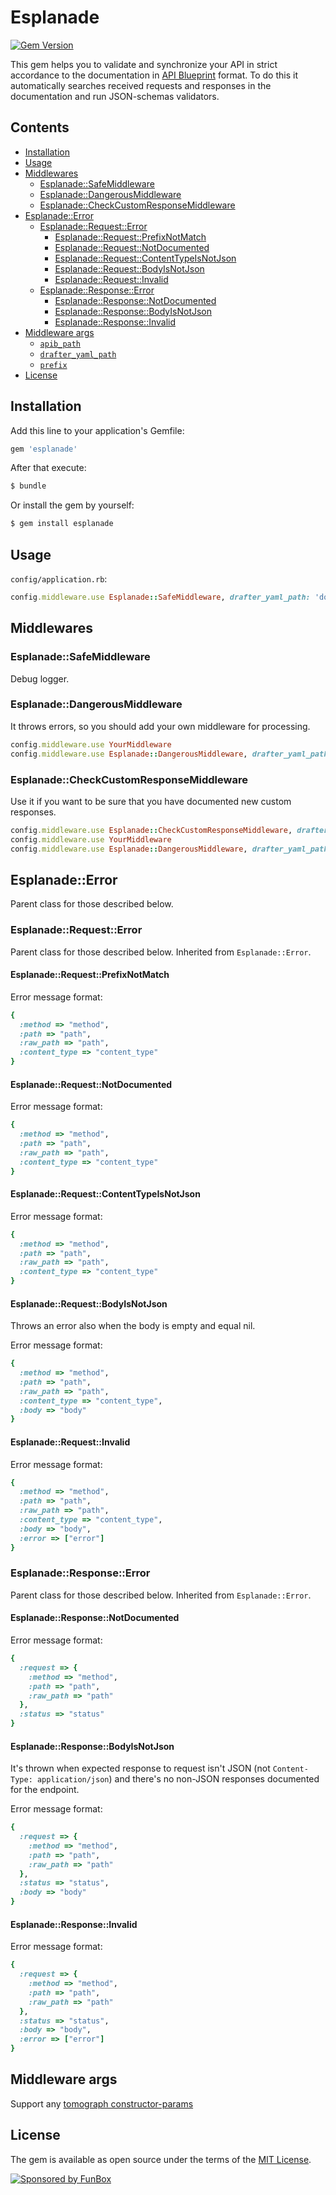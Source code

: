 # Esplanade

[![Gem Version](https://badge.fury.io/rb/esplanade.svg)](https://badge.fury.io/rb/esplanade)

This gem helps you to validate and synchronize your API in strict accordance to the documentation in
[API Blueprint](https://apiblueprint.org/) format.
To do this it automatically searches received requests and responses in the documentation and run
JSON-schemas validators.

## Contents

- [Installation](#installation)
- [Usage](#usage)
- [Middlewares](#middlewares)
  - [Esplanade::SafeMiddleware](#esplanadesafemiddleware)
  - [Esplanade::DangerousMiddleware](#esplanadedangerousmiddleware)
  - [Esplanade::CheckCustomResponseMiddleware](#esplanadecheckcustomresponsemiddleware)
- [Esplanade::Error](#esplanadeerror)
  - [Esplanade::Request::Error](#esplanaderequesterror)
    - [Esplanade::Request::PrefixNotMatch](#esplanaderequestprefixnotmatch)
    - [Esplanade::Request::NotDocumented](#esplanaderequestnotdocumented)
    - [Esplanade::Request::ContentTypeIsNotJson](#esplanaderequestcontenttypeisnotjson)
    - [Esplanade::Request::BodyIsNotJson](#esplanaderequestbodyisnotjson)
    - [Esplanade::Request::Invalid](#esplanaderequestinvalid)
  - [Esplanade::Response::Error](#esplanaderesponseerror)
    - [Esplanade::Response::NotDocumented](#esplanaderesponsenotdocumented)
    - [Esplanade::Response::BodyIsNotJson](#esplanaderesponsebodyisnotjson)
    - [Esplanade::Response::Invalid](#esplanaderesponseinvalid)
- [Middleware args](#middleware-args)
  - [`apib_path`](#apib_path)
  - [`drafter_yaml_path`](#drafter_yaml_path)
  - [`prefix`](#prefix)
- [License](#license)

## Installation

Add this line to your application's Gemfile:

```ruby
gem 'esplanade'
```

After that execute:

```bash
$ bundle
```

Or install the gem by yourself:

```bash
$ gem install esplanade
```

## Usage

`config/application.rb`:

```ruby
config.middleware.use Esplanade::SafeMiddleware, drafter_yaml_path: 'doc.yaml'
```

## Middlewares

### Esplanade::SafeMiddleware

Debug logger.

### Esplanade::DangerousMiddleware

It throws errors, so you should add your own middleware for processing.

```ruby
config.middleware.use YourMiddleware
config.middleware.use Esplanade::DangerousMiddleware, drafter_yaml_path: 'doc.yaml'
```

### Esplanade::CheckCustomResponseMiddleware

Use it if you want to be sure that you have documented new custom responses.

```ruby
config.middleware.use Esplanade::CheckCustomResponseMiddleware, drafter_yaml_path: 'doc.yaml'
config.middleware.use YourMiddleware
config.middleware.use Esplanade::DangerousMiddleware, drafter_yaml_path: 'doc.yaml'
```

## Esplanade::Error

Parent class for those described below.

### Esplanade::Request::Error

Parent class for those described below. Inherited from `Esplanade::Error`.

#### Esplanade::Request::PrefixNotMatch

Error message format:

```ruby
{
  :method => "method",
  :path => "path",
  :raw_path => "path",
  :content_type => "content_type"
}
```

#### Esplanade::Request::NotDocumented

Error message format:

```ruby
{
  :method => "method",
  :path => "path",
  :raw_path => "path",
  :content_type => "content_type"
}
```

#### Esplanade::Request::ContentTypeIsNotJson

Error message format:

```ruby
{
  :method => "method",
  :path => "path",
  :raw_path => "path",
  :content_type => "content_type"
}
```

#### Esplanade::Request::BodyIsNotJson

Throws an error also when the body is empty and equal nil.

Error message format:

```ruby
{
  :method => "method",
  :path => "path",
  :raw_path => "path",
  :content_type => "content_type",
  :body => "body"
}
```

#### Esplanade::Request::Invalid

Error message format:

```ruby
{
  :method => "method",
  :path => "path",
  :raw_path => "path",
  :content_type => "content_type",
  :body => "body",
  :error => ["error"]
}
```

### Esplanade::Response::Error

Parent class for those described below. Inherited from `Esplanade::Error`.

#### Esplanade::Response::NotDocumented

Error message format:

```ruby
{
  :request => {
    :method => "method",
    :path => "path",
    :raw_path => "path"
  },
  :status => "status"
}
```

#### Esplanade::Response::BodyIsNotJson

It's thrown when expected response to request isn't JSON (not `Content-Type: application/json`) and there's no non-JSON responses documented for the endpoint.

Error message format:

```ruby
{
  :request => {
    :method => "method",
    :path => "path",
    :raw_path => "path"
  },
  :status => "status",
  :body => "body"
}
```

#### Esplanade::Response::Invalid

Error message format:

```ruby
{
  :request => {
    :method => "method",
    :path => "path",
    :raw_path => "path"
  },
  :status => "status",
  :body => "body",
  :error => ["error"]
}
```

## Middleware args

Support any [tomograph constructor-params](https://github.com/funbox/tomograph/tree/master#constructor-params)

## License

The gem is available as open source under the terms of the [MIT License](http://opensource.org/licenses/MIT).

[![Sponsored by FunBox](https://funbox.ru/badges/sponsored_by_funbox_centered.svg)](https://funbox.ru)
